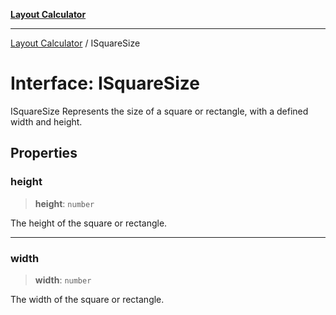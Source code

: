 [**Layout Calculator**](../README.md)

***

[Layout Calculator](../README.md) / ISquareSize

# Interface: ISquareSize

ISquareSize
Represents the size of a square or rectangle, with a defined width and height.

## Properties

### height

> **height**: `number`

The height of the square or rectangle.

***

### width

> **width**: `number`

The width of the square or rectangle.
